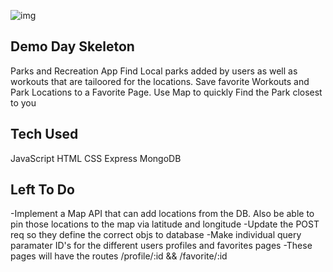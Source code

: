 ![img](proj-img.png)


## Demo Day Skeleton

Parks and Recreation App
Find Local parks added by users as well as workouts that are tailoored for the locations. Save favorite Workouts and Park Locations to a Favorite Page. Use Map to quickly Find the Park closest to you  

## Tech Used

JavaScript 
HTML
CSS
Express
MongoDB

## Left To Do

-Implement a Map API that can add locations from the DB. 
    Also be able to pin those locations to the map
    via latitude and longitude
-Update the POST req so they define the correct objs to database
-Make individual query paramater ID's for the different users profiles and favorites pages 
    -These pages will have the routes /profile/:id && /favorite/:id




